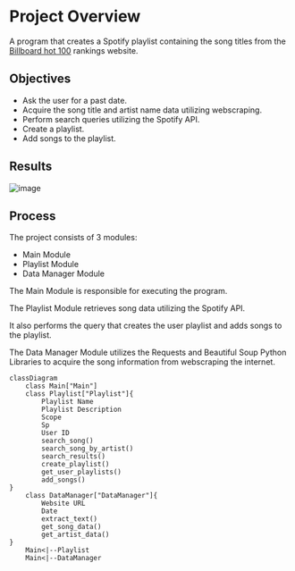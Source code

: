 # Project Overview
A program that creates a Spotify playlist containing the song titles from the [Billboard hot 100](https://www.billboard.com/charts/hot-100/) rankings website.


## Objectives
- Ask the user for a past date.
- Acquire the song title and artist name data utilizing webscraping.
- Perform search queries utilizing the Spotify API.
- Create a playlist.
- Add songs to the playlist.

## Results
![image](https://github.com/frantzalexander/birthday_playlist/assets/128331579/9bd70017-0e41-4a2e-a0a6-5dd7bdfc9d8e)


## Process
The project consists of 3 modules:
- Main Module
- Playlist Module
- Data Manager Module

The Main Module is responsible for executing the program.


The Playlist Module retrieves song data utilizing the Spotify API. 


It also performs the query that creates the user playlist and adds songs to the playlist. 


The Data Manager Module utilizes the Requests and Beautiful Soup Python Libraries to acquire the song information from webscraping the internet.


```mermaid
classDiagram
    class Main["Main"]
    class Playlist["Playlist"]{
        Playlist Name
        Playlist Description
        Scope
        Sp
        User ID
        search_song()
        search_song_by_artist()
        search_results()
        create_playlist()
        get_user_playlists()
        add_songs()    
}
    class DataManager["DataManager"]{
        Website URL
        Date
        extract_text()
        get_song_data()
        get_artist_data()
}
    Main<|--Playlist
    Main<|--DataManager
